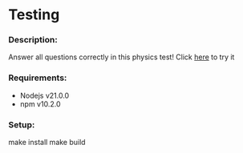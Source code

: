 # Testing
### Description:
Answer all questions correctly in this physics test! Click [here](https://test-lx4l.onrender.com) to try it
### Requirements:
* Nodejs v21.0.0
* npm v10.2.0
### Setup:
make install 
make build
